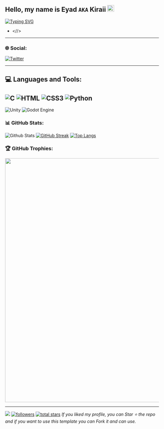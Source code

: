 ## Hello, my name is Eyad `AKA` Kiraii <img src="https://github.com/darshanr27/darshanr27/blob/master/Assets/Hi.gif" width="22px">
[![Typing SVG](https://readme-typing-svg.herokuapp.com?font=VT323&color=%235DD090&size=30&duration=3000&center=true&lines=there+is+nothing+here+%E2%9C%A8;Check+out+kiraii-i.github.io)](https://kiraii-i.github.io)
- <//>
---
### 🌐 Social:
[![Twitter](https://img.shields.io/badge/Twitter-%231DA1F2.svg?style=for-the-badge&logo=Twitter&logoColor=white)](https://twitter.com/kiraii_i) 

---
## 💻 Languages and Tools:
![C](https://img.shields.io/badge/c-%2300599C.svg?style=for-the-badge&logo=c&logoColor=white) ![HTML](https://img.shields.io/badge/HTML5-E34F26?style=for-the-badge&logo=html5&logoColor=white) ![CSS3](https://img.shields.io/badge/css3-%231572B6.svg?style=for-the-badge&logo=css3&logoColor=white) ![Python](https://img.shields.io/badge/python-3670A0?style=for-the-badge&logo=python&logoColor=ffdd54)
---
![Unity](https://img.shields.io/badge/unity-%23000000.svg?style=for-the-badge&logo=unity&logoColor=white) ![Godot Engine](https://img.shields.io/badge/GODOT-%23FFFFFF.svg?style=for-the-badge&logo=godot-engine)

### 📊 GitHub Stats:
![Github Stats](https://github-readme-stats.vercel.app/api?username=Kiraii-i&theme=noctis_minimus&show_icons=true&count_private=true)
[![GitHub Streak](https://streak-stats.demolab.com/?user=kiraii-i&theme=noctis_minimus)](https://git.io/streak-stats)
[![Top Langs](https://github-readme-stats.vercel.app/api/top-langs/?username=kiraii-i&layout=compact&theme=noctis_minimus)](https://github.com/anuraghazra/github-readme-stats)
### 🏆 GitHub Trophies:
<a href="https://github.com/ryo-ma/github-profile-trophy">
<img width=800 src="https://github-profile-trophy.vercel.app/?username=ryo-ma&column=8&theme=darkhub&no-frame=true&no-bg=true"/>
</a>

---
 [![](https://visitcount.itsvg.in/api?id=kiraii-i&icon=2&color=12)](https://visitcount.itsvg.in)
 <a href="https://github.com/kiraii_i?tab=followers">
         <img alt="followers" title="Follow me on Github" src="https://custom-icon-badges.demolab.com/github/followers/kiraii_i?color=236ad3&labelColor=1155ba&style=for-the-badge&logo=person-add&label=Follow&logoColor=white"/></a>
      <a href="https://github.com/kiraii_i?tab=repositories&sort=stargazers">
         <img alt="total stars" title="Total stars on GitHub" src="https://custom-icon-badges.demolab.com/github/stars/kiraii_i?color=55960c&style=for-the-badge&labelColor=488207&logo=star"/></a>
  *If you liked my profile, you can Star ⭐ the repo and if you want to use this template you can Fork it and can use.*
